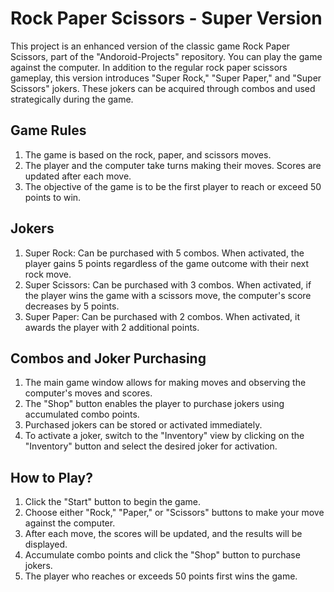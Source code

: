 # Rock Paper Scissors - Super Version
This project is an enhanced version of the classic game Rock Paper Scissors, part of the "Andoroid-Projects" repository. You can play the game against the computer. In addition to the regular rock paper scissors gameplay, this version introduces "Super Rock," "Super Paper," and "Super Scissors" jokers. These jokers can be acquired through combos and used strategically during the game.

## Game Rules
1. The game is based on the rock, paper, and scissors moves.
2. The player and the computer take turns making their moves. Scores are updated after each move.
3. The objective of the game is to be the first player to reach or exceed 50 points to win.
## Jokers
1. Super Rock: Can be purchased with 5 combos. When activated, the player gains 5 points regardless of the game outcome with their next rock move.
2. Super Scissors: Can be purchased with 3 combos. When activated, if the player wins the game with a scissors move, the computer's score decreases by 5 points.
3. Super Paper: Can be purchased with 2 combos. When activated, it awards the player with 2 additional points.
## Combos and Joker Purchasing
1. The main game window allows for making moves and observing the computer's moves and scores.
2. The "Shop" button enables the player to purchase jokers using accumulated combo points.
3. Purchased jokers can be stored or activated immediately.
4. To activate a joker, switch to the "Inventory" view by clicking on the "Inventory" button and select the desired joker for activation.
## How to Play?
1. Click the "Start" button to begin the game.
2. Choose either "Rock," "Paper," or "Scissors" buttons to make your move against the computer.
3. After each move, the scores will be updated, and the results will be displayed.
4. Accumulate combo points and click the "Shop" button to purchase jokers.
5. The player who reaches or exceeds 50 points first wins the game.
